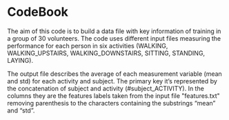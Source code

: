 # CodeBook

The aim of this code is to build a data file with key information of training in a group of 30 volunteers. The code uses different input files measuring the performance for each person in six activities (WALKING, WALKING_UPSTAIRS, WALKING_DOWNSTAIRS, SITTING, STANDING, LAYING).

The output file describes the average of each measurement variable (mean and std) for each activity and subject. The primary key it’s represented by the concatenation of subject and activity (#subject_ACTIVITY). In the columns they are the features labels taken from the input file "features.txt" removing parenthesis to the characters containing the substrings “mean” and “std”.
